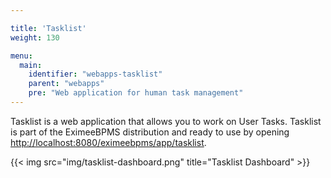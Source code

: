 ```yaml
---

title: 'Tasklist'
weight: 130

menu:
  main:
    identifier: "webapps-tasklist"
    parent: "webapps"
    pre: "Web application for human task management"
---
```


Tasklist is a web application that allows you to work on User Tasks. Tasklist is part of the EximeeBPMS distribution and ready to use by opening [http://localhost:8080/eximeebpms/app/tasklist](http://localhost:8080/eximeebpms/app/tasklist).

{{< img src="img/tasklist-dashboard.png" title="Tasklist Dashboard" >}}
